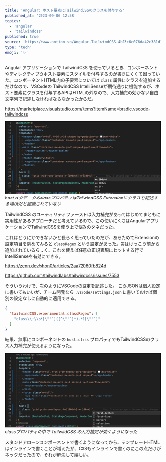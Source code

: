 ```yaml
---
title: 'Angular: ホスト要素にTailwindCSSのクラスを付与する'
published_at: '2023-09-06 12:58'
topics:
  - 'angular'
  - 'tailwindcss'
published: true
source: 'https://www.notion.so/Angular-TailwindCSS-4b13c6c076da42c381d181affb15f518'
type: 'tech'
emoji: '✨'
---
```


Angular アプリケーションで TailwindCSS を使っているとき、コンポーネントやディレクティブのホスト要素にスタイルを付与するのが書きにくくて困っていた。コンポーネントHTML内の子要素については `class` 属性にクラスを追加するだけなので、VSCodeの TailwindCSS IntelliSenseが期待通りに機能するが、ホスト要素にクラスを付与するAPIはHTMLの外なので、入力補完の効かない自由文字列で記述しなければならなかったからだ。

https://marketplace.visualstudio.com/items?itemName=bradlc.vscode-tailwindcss

![](/images/angular-host-element-with-tailwindcss-classes/3c6255ea-b6c7-4055-8126-638d2819f0c3/5391c161-d5f9-4447-b38b-5ff29f5d786a.png)
_hostメタデータのclassプロパティはTailwindCSS Extensionにクラスを記述する場所だと認識されていない_

TailwindCSS のユーティリティファーストは入力補完があってはじめてまともに実用性があるアプローチだと考えているので、この使いにくさはAngularアプリケーションでTailwindCSSを使う上で悩みのタネだった。

これはどうにかできないかと長らく思っていたのだが、あらためてExtensionの設定項目を眺めてみると `classRegex` という設定があった。実はけっこう前から追加されているらしく、これを使えば任意の正規表現にヒットする行でIntelliSenseを有効にできる。

https://zenn.dev/shon0/articles/2aa72060fb824d

https://github.com/tailwindlabs/tailwindcss/issues/7553

そういうわけで、次のようにVSCodeの設定を記述した。 このJSONは個人設定に書いてもいいが、チーム開発なら `.vscode/settings.json` に書いておけば個別の設定なしに自動的に適用できる。

```json
{
  "tailwindCSS.experimental.classRegex": [
    "class\\:\\s*[\"'`]([^\"'`]*).*?[\"'`]"
  ]
}
```

結果、無事にコンポーネントの `host.class` プロパティでもTailwindCSSのクラス入力補完が使えるようになった。

![](/images/angular-host-element-with-tailwindcss-classes/3c6255ea-b6c7-4055-8126-638d2819f0c3/b91070c2-7095-4738-b736-4c57828d7c62.png)
_classプロパティの中で TailwildCSS の入力補完が効くようになった_

スタンドアローンコンポーネントで書くようになってから、テンプレートHTMLはインラインで書くことが増えたが、CSSもインラインで書くのにこの点だけがネックだったので、それが解決して嬉しい。

